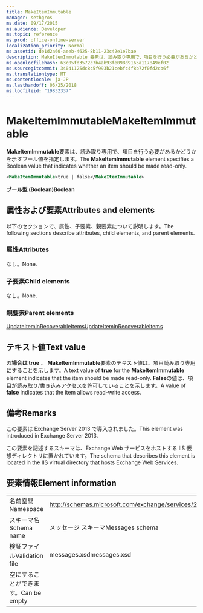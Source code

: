 ```yaml
---
title: MakeItemImmutable
manager: sethgros
ms.date: 09/17/2015
ms.audience: Developer
ms.topic: reference
ms.prod: office-online-server
localization_priority: Normal
ms.assetid: de1d2a60-aeeb-4625-8b11-23c42e1e7bae
description: MakeItemImmutable 要素は、読み取り専用で、項目を行う必要があるかどうかを示すブール値を指定します。
ms.openlocfilehash: 63c05fd3572c7b4ab93fe098d9165a117849ef02
ms.sourcegitcommit: 34041125dc8c5f993b21cebfc4f8b72f0fd2cb6f
ms.translationtype: MT
ms.contentlocale: ja-JP
ms.lasthandoff: 06/25/2018
ms.locfileid: "19832337"
---
```

# <a name="makeitemimmutable"></a><span data-ttu-id="bfaca-103">MakeItemImmutable</span><span class="sxs-lookup"><span data-stu-id="bfaca-103">MakeItemImmutable</span></span>

<span data-ttu-id="bfaca-104">**MakeItemImmutable**要素は、読み取り専用で、項目を行う必要があるかどうかを示すブール値を指定します。</span><span class="sxs-lookup"><span data-stu-id="bfaca-104">The **MakeItemImmutable** element specifies a Boolean value that indicates whether an item should be made read-only.</span></span> 
  
```XML
<MakeItemImmutable>true | false</MakeItemImmutable>
```

 <span data-ttu-id="bfaca-105">**ブール型 (Boolean)**</span><span class="sxs-lookup"><span data-stu-id="bfaca-105">**Boolean**</span></span>
## <a name="attributes-and-elements"></a><span data-ttu-id="bfaca-106">属性および要素</span><span class="sxs-lookup"><span data-stu-id="bfaca-106">Attributes and elements</span></span>

<span data-ttu-id="bfaca-107">以下のセクションで、属性、子要素、親要素について説明します。</span><span class="sxs-lookup"><span data-stu-id="bfaca-107">The following sections describe attributes, child elements, and parent elements.</span></span>
  
### <a name="attributes"></a><span data-ttu-id="bfaca-108">属性</span><span class="sxs-lookup"><span data-stu-id="bfaca-108">Attributes</span></span>

<span data-ttu-id="bfaca-109">なし。</span><span class="sxs-lookup"><span data-stu-id="bfaca-109">None.</span></span>
  
### <a name="child-elements"></a><span data-ttu-id="bfaca-110">子要素</span><span class="sxs-lookup"><span data-stu-id="bfaca-110">Child elements</span></span>

<span data-ttu-id="bfaca-111">なし。</span><span class="sxs-lookup"><span data-stu-id="bfaca-111">None.</span></span>
  
### <a name="parent-elements"></a><span data-ttu-id="bfaca-112">親要素</span><span class="sxs-lookup"><span data-stu-id="bfaca-112">Parent elements</span></span>

[<span data-ttu-id="bfaca-113">UpdateItemInRecoverableItems</span><span class="sxs-lookup"><span data-stu-id="bfaca-113">UpdateItemInRecoverableItems</span></span>](updateiteminrecoverableitems.md)
  
## <a name="text-value"></a><span data-ttu-id="bfaca-114">テキスト値</span><span class="sxs-lookup"><span data-stu-id="bfaca-114">Text value</span></span>

<span data-ttu-id="bfaca-115">の**場合は true** 、 **MakeItemImmutable**要素のテキスト値は、項目読み取り専用にすることを示します。</span><span class="sxs-lookup"><span data-stu-id="bfaca-115">A text value of **true** for the **MakeItemImmutable** element indicates that the item should be made read-only.</span></span> <span data-ttu-id="bfaca-116">**False**の値は、項目が読み取り/書き込みアクセスを許可していることを示します。</span><span class="sxs-lookup"><span data-stu-id="bfaca-116">A value of **false** indicates that the item allows read-write access.</span></span> 
  
## <a name="remarks"></a><span data-ttu-id="bfaca-117">備考</span><span class="sxs-lookup"><span data-stu-id="bfaca-117">Remarks</span></span>

<span data-ttu-id="bfaca-118">この要素は Exchange Server 2013 で導入されました。</span><span class="sxs-lookup"><span data-stu-id="bfaca-118">This element was introduced in Exchange Server 2013.</span></span>
  
<span data-ttu-id="bfaca-119">この要素を記述するスキーマは、Exchange Web サービスをホストする IIS 仮想ディレクトリに置かれています。</span><span class="sxs-lookup"><span data-stu-id="bfaca-119">The schema that describes this element is located in the IIS virtual directory that hosts Exchange Web Services.</span></span>
  
## <a name="element-information"></a><span data-ttu-id="bfaca-120">要素情報</span><span class="sxs-lookup"><span data-stu-id="bfaca-120">Element information</span></span>

|||
|:-----|:-----|
|<span data-ttu-id="bfaca-121">名前空間</span><span class="sxs-lookup"><span data-stu-id="bfaca-121">Namespace</span></span>  <br/> |http://schemas.microsoft.com/exchange/services/2006/messages  <br/> |
|<span data-ttu-id="bfaca-122">スキーマ名</span><span class="sxs-lookup"><span data-stu-id="bfaca-122">Schema name</span></span>  <br/> |<span data-ttu-id="bfaca-123">メッセージ スキーマ</span><span class="sxs-lookup"><span data-stu-id="bfaca-123">Messages schema</span></span>  <br/> |
|<span data-ttu-id="bfaca-124">検証ファイル</span><span class="sxs-lookup"><span data-stu-id="bfaca-124">Validation file</span></span>  <br/> |<span data-ttu-id="bfaca-125">messages.xsd</span><span class="sxs-lookup"><span data-stu-id="bfaca-125">messages.xsd</span></span>  <br/> |
|<span data-ttu-id="bfaca-126">空にすることができます。</span><span class="sxs-lookup"><span data-stu-id="bfaca-126">Can be empty</span></span>  <br/> ||
   

